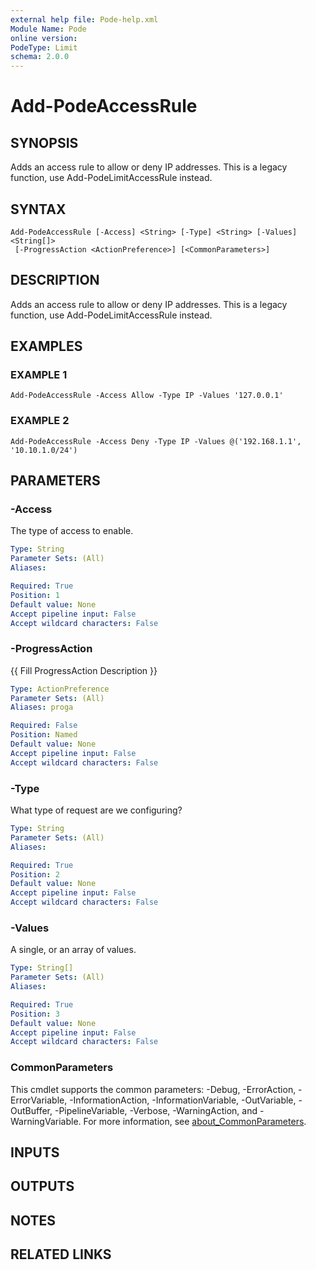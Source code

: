 ```yaml
---
external help file: Pode-help.xml
Module Name: Pode
online version:
PodeType: Limit
schema: 2.0.0
---
```


# Add-PodeAccessRule

## SYNOPSIS
Adds an access rule to allow or deny IP addresses.
This is a legacy function, use Add-PodeLimitAccessRule instead.

## SYNTAX

```
Add-PodeAccessRule [-Access] <String> [-Type] <String> [-Values] <String[]>
 [-ProgressAction <ActionPreference>] [<CommonParameters>]
```

## DESCRIPTION
Adds an access rule to allow or deny IP addresses.
This is a legacy function, use Add-PodeLimitAccessRule instead.

## EXAMPLES

### EXAMPLE 1
```
Add-PodeAccessRule -Access Allow -Type IP -Values '127.0.0.1'
```

### EXAMPLE 2
```
Add-PodeAccessRule -Access Deny -Type IP -Values @('192.168.1.1', '10.10.1.0/24')
```

## PARAMETERS

### -Access
The type of access to enable.

```yaml
Type: String
Parameter Sets: (All)
Aliases:

Required: True
Position: 1
Default value: None
Accept pipeline input: False
Accept wildcard characters: False
```

### -ProgressAction
{{ Fill ProgressAction Description }}

```yaml
Type: ActionPreference
Parameter Sets: (All)
Aliases: proga

Required: False
Position: Named
Default value: None
Accept pipeline input: False
Accept wildcard characters: False
```

### -Type
What type of request are we configuring?

```yaml
Type: String
Parameter Sets: (All)
Aliases:

Required: True
Position: 2
Default value: None
Accept pipeline input: False
Accept wildcard characters: False
```

### -Values
A single, or an array of values.

```yaml
Type: String[]
Parameter Sets: (All)
Aliases:

Required: True
Position: 3
Default value: None
Accept pipeline input: False
Accept wildcard characters: False
```

### CommonParameters
This cmdlet supports the common parameters: -Debug, -ErrorAction, -ErrorVariable, -InformationAction, -InformationVariable, -OutVariable, -OutBuffer, -PipelineVariable, -Verbose, -WarningAction, and -WarningVariable. For more information, see [about_CommonParameters](http://go.microsoft.com/fwlink/?LinkID=113216).

## INPUTS

## OUTPUTS

## NOTES

## RELATED LINKS

